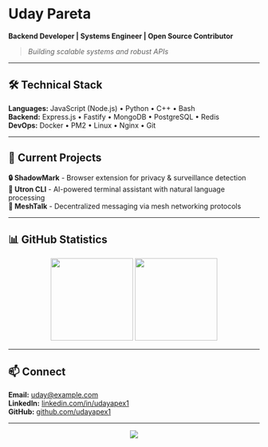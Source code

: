 # Uday Pareta
**Backend Developer | Systems Engineer | Open Source Contributor**

> *Building scalable systems and robust APIs*

---

## 🛠️ **Technical Stack**

**Languages:** JavaScript (Node.js) • Python • C++ • Bash  
**Backend:** Express.js • Fastify • MongoDB • PostgreSQL • Redis  
**DevOps:** Docker • PM2 • Linux • Nginx • Git  

---

## 🚀 **Current Projects**

**🔒 ShadowMark** - Browser extension for privacy & surveillance detection  
**🧠 Utron CLI** - AI-powered terminal assistant with natural language processing  
**📡 MeshTalk** - Decentralized messaging via mesh networking protocols  

---

## 📊 **GitHub Statistics**

<p align="center">
  <img src="https://github-readme-stats.vercel.app/api?username=udayapex1&show_icons=true&theme=dark&hide_border=true" height="165"/>
  <img src="https://github-readme-streak-stats.herokuapp.com/?user=udayapex1&theme=dark&hide_border=true" height="165"/>
</p>

---

## 📫 **Connect**

**Email:** uday@example.com  
**LinkedIn:** [linkedin.com/in/udayapex1](https://linkedin.com/in/udayapex1)  
**GitHub:** [github.com/udayapex1](https://github.com/udayapex1)  

---

<p align="center">
  <img src="https://komarev.com/ghpvc/?username=udayapex1&color=blue&style=flat-square" />
</p>
